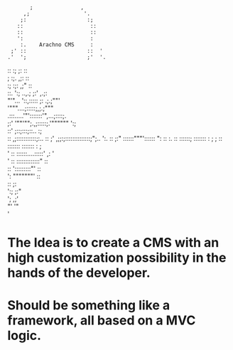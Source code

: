 
           ;               ,           
         ,;                 '.         
        ;:                   :;         
       ::                     ::       
       ::                     ::       
       ':                     :         
        :.    Arachno CMS     :         
     ;' ::                   ::  '     
    .'  ';                   ;'  '.     
   ::    :;                 ;:    ::   
   ;      :;.             ,;:     ::   
   :;      :;:           ,;"      ::   
   ::.      ':;  ..,.;  ;:'     ,.;:   
    "'"...   '::,::::: ;:   .;.;""'     
        '"""....;:::::;,;.;"""         
    .:::.....'"':::::::'",...;::::;.   
   ;:' '""'"";.,;:::::;.'""""""  ':;   
  ::'         ;::;:::;::..         :;   
 ::         ,;:::::::::::;:..       :: 
 ;'     ,;;:;::::::::::::::;";..    ':. 
::     ;:"  ::::::"""'::::::  ":     :: 
 :.    ::   ::::::;  :::::::   :     ; 
  ;    ::   :::::::  :::::::   :    ;   
   '   ::   ::::::....:::::'  ,:   '   
    '  ::    :::::::::::::"   ::       
       ::     ':::::::::"'    ::       
       ':       """""""'      ::       
        ::                   ;:         
        ':;                 ;:"         
         ';              ,;'           
            "'           '"             
              ' 

# The Idea is to create a CMS with an high customization possibility in the hands of the developer. 
# Should be something like a framework, all based on a MVC logic.

